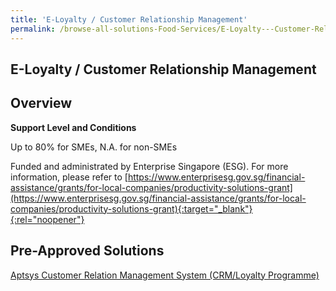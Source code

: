```yaml
---
title: 'E-Loyalty / Customer Relationship Management'
permalink: /browse-all-solutions-Food-Services/E-Loyalty---Customer-Relationship-Management
---
```


## E-Loyalty / Customer Relationship Management
## Overview

**Support Level and Conditions**

Up to 80% for SMEs, N.A. for non-SMEs

Funded and administrated by Enterprise Singapore (ESG). For more information, please refer to
[https://www.enterprisesg.gov.sg/financial-assistance/grants/for-local-companies/productivity-solutions-grant](https://www.enterprisesg.gov.sg/financial-assistance/grants/for-local-companies/productivity-solutions-grant){:target="_blank"}{:rel="noopener"}

## Pre-Approved Solutions

<a href='/productivity-solutions-grant/solutionrepo/solution1262' target='_blank'>Aptsys Customer Relation Management System (CRM/Loyalty Programme)</a><br>
